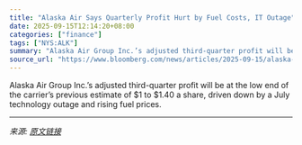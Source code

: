 ```yaml
---
title: "Alaska Air Says Quarterly Profit Hurt by Fuel Costs, IT Outage"
date: 2025-09-15T12:14:20+08:00
categories: ["finance"]
tags: ["NYS:ALK"]
summary: "Alaska Air Group Inc.’s adjusted third-quarter profit will be at the low end of the carrier’s previous estimate of $1 to $1.40 a share, driven down by a July technology outage and rising fuel prices."
source_url: "https://www.bloomberg.com/news/articles/2025-09-15/alaska-air-says-quarterly-profit-hurt-by-fuel-costs-it-outage"
---
```


Alaska Air Group Inc.’s adjusted third-quarter profit will be at the low end of the carrier’s previous estimate of $1 to $1.40 a share, driven down by a July technology outage and rising fuel prices.

---

*来源: [原文链接](https://www.bloomberg.com/news/articles/2025-09-15/alaska-air-says-quarterly-profit-hurt-by-fuel-costs-it-outage)*
